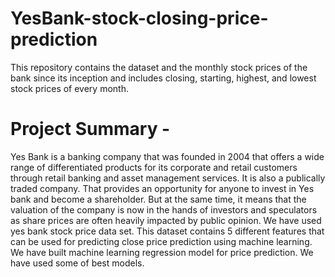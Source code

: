 # YesBank-stock-closing-price-prediction
This repository contains the dataset and the monthly stock prices of the bank since its inception and includes closing, starting, highest, and lowest stock prices of every month.

# **Project Summary -**

Yes Bank is a banking company that was founded in 2004 that offers a wide range of differentiated products for its corporate and retail customers through retail banking and asset management services. It is also a publically traded company. That provides an opportunity for anyone to invest in Yes bank and become a shareholder. But at the same time, it means that the valuation of the company is now in the hands of investors and speculators as share prices are often heavily impacted by public opinion. We have used yes bank stock price data set. This dataset contains 5 different features that can be used for predicting close price prediction using machine learning. We have built machine learning regression model for price prediction. We have used some of best models.
